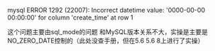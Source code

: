 mysql ERROR 1292 (22007): Incorrect datetime value: '0000-00-00 00:00:00' for column 'create_time' at row 1

⁣这个问题主要由sql_mode的问题 和MySQL版本关系不大，实操是主要是NO_ZERO_DATE控制的（此处没查手册，但在5.6 5.6 8上进行了实操）